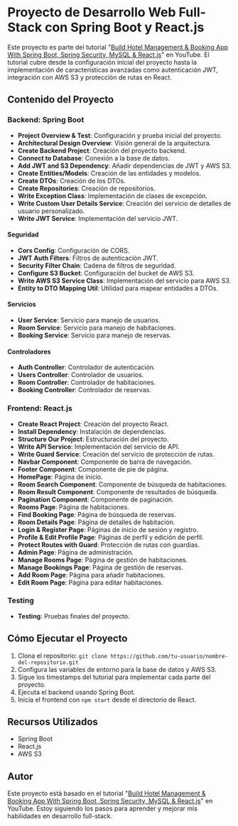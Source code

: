 # Proyecto de Desarrollo Web Full-Stack con Spring Boot y React.js

Este proyecto es parte del tutorial "[Build Hotel Management & Booking App With Spring Boot, Spring Security, MySQL & React.js](https://www.youtube.com/watch?v=J71tNe8O1GA)" en YouTube. El tutorial cubre desde la configuración inicial del proyecto hasta la implementación de características avanzadas como autenticación JWT, integración con AWS S3 y protección de rutas en React.

## Contenido del Proyecto

### Backend: Spring Boot
- **Project Overview & Test**: Configuración y prueba inicial del proyecto.
- **Architectural Design Overview**: Visión general de la arquitectura.
- **Create Backend Project**: Creación del proyecto backend.
- **Connect to Database**: Conexión a la base de datos.
- **Add JWT and S3 Dependency**: Añadir dependencias de JWT y AWS S3.
- **Create Entities/Models**: Creación de las entidades y modelos.
- **Create DTOs**: Creación de los DTOs.
- **Create Repositories**: Creación de repositorios.
- **Write Exception Class**: Implementación de clases de excepción.
- **Write Custom User Details Service**: Creación del servicio de detalles de usuario personalizado.
- **Write JWT Service**: Implementación del servicio JWT.

#### Seguridad
- **Cors Config**: Configuración de CORS.
- **JWT Auth Filters**: Filtros de autenticación JWT.
- **Security Filter Chain**: Cadena de filtros de seguridad.
- **Configure S3 Bucket**: Configuración del bucket de AWS S3.
- **Write AWS S3 Service Class**: Implementación del servicio para AWS S3.
- **Entity to DTO Mapping Util**: Utilidad para mapear entidades a DTOs.

#### Servicios
- **User Service**: Servicio para manejo de usuarios.
- **Room Service**: Servicio para manejo de habitaciones.
- **Booking Service**: Servicio para manejo de reservas.

#### Controladores
- **Auth Controller**: Controlador de autenticación.
- **Users Controller**: Controlador de usuarios.
- **Room Controller**: Controlador de habitaciones.
- **Booking Controller**: Controlador de reservas.

### Frontend: React.js
- **Create React Project**: Creación del proyecto React.
- **Install Dependency**: Instalación de dependencias.
- **Structure Our Project**: Estructuración del proyecto.
- **Write API Service**: Implementación del servicio de API.
- **Write Guard Service**: Creación del servicio de protección de rutas.
- **Navbar Component**: Componente de barra de navegación.
- **Footer Component**: Componente de pie de página.
- **HomePage**: Página de inicio.
- **Room Search Component**: Componente de búsqueda de habitaciones.
- **Room Result Component**: Componente de resultados de búsqueda.
- **Pagination Component**: Componente de paginación.
- **Rooms Page**: Página de habitaciones.
- **Find Booking Page**: Página de búsqueda de reservas.
- **Room Details Page**: Página de detalles de habitación.
- **Login & Register Page**: Páginas de inicio de sesión y registro.
- **Profile & Edit Profile Page**: Páginas de perfil y edición de perfil.
- **Protect Routes with Guard**: Protección de rutas con guardias.
- **Admin Page**: Página de administración.
- **Manage Rooms Page**: Página de gestión de habitaciones.
- **Manage Bookings Page**: Página de gestión de reservas.
- **Add Room Page**: Página para añadir habitaciones.
- **Edit Room Page**: Página para editar habitaciones.

### Testing
- **Testing**: Pruebas finales del proyecto.

## Cómo Ejecutar el Proyecto

1. Clona el repositorio: `git clone https://github.com/tu-usuario/nombre-del-repositorio.git`
2. Configura las variables de entorno para la base de datos y AWS S3.
3. Sigue los timestamps del tutorial para implementar cada parte del proyecto.
4. Ejecuta el backend usando Spring Boot.
5. Inicia el frontend con `npm start` desde el directorio de React.

## Recursos Utilizados
- Spring Boot
- React.js
- AWS S3

## Autor

Este proyecto está basado en el tutorial "[Build Hotel Management & Booking App With Spring Boot, Spring Security, MySQL & React.js](https://www.youtube.com/watch?v=J71tNe8O1GA)" en YouTube. Estoy siguiendo los pasos para aprender y mejorar mis habilidades en desarrollo full-stack.
